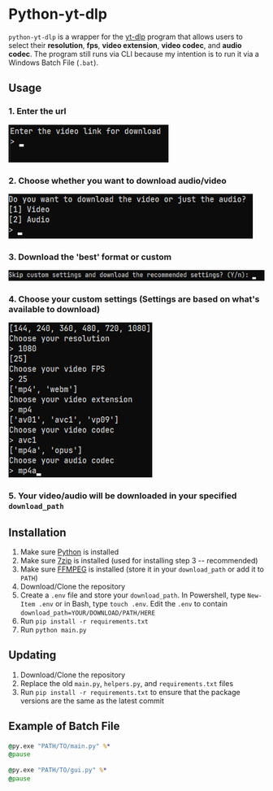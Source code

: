 # Python-yt-dlp

`python-yt-dlp` is a wrapper for the [yt-dlp](https://github.com/yt-dlp/yt-dlp#readme) program that allows users to select their **resolution**, **fps**, **video extension**, **video codec**, and **audio codec**. The program still runs via CLI because my intention is to run it via a Windows Batch File (`.bat`).

## Usage

### 1. Enter the url

![Enter URL](./images/input-url.png)

### 2. Choose whether you want to download audio/video

![Choose Video or Audio](./images/input-video-audio.png)

### 3. Download the 'best' format or custom

![Choose Best or Custom](./images/input-best-custom.png)

### 4. Choose your custom settings (Settings are based on what's available to download)

![Choose custom settings](./images/input-custom-settings.png)

### 5. Your video/audio will be downloaded in your specified `download_path`

## Installation

1. Make sure [Python](https://www.python.org/downloads/) is installed
2. Make sure [7zip](https://www.7-zip.org/download.html) is installed (used for installing step 3 -- recommended)
3. Make sure [FFMPEG](https://ffmpeg.org/download.html) is installed (store it in your `download_path` or add it to `PATH`)
4. Download/Clone the repository
5. Create a `.env` file and store your `download_path`. In Powershell, type `New-Item .env` or in Bash, type `touch .env`. Edit the `.env` to contain `download_path=YOUR/DOWNLOAD/PATH/HERE`
6. Run `pip install -r requirements.txt`
7. Run `python main.py`

## Updating

1. Download/Clone the repository
2. Replace the old `main.py`, `helpers.py`, and `requirements.txt` files
3. Run `pip install -r requirements.txt` to ensure that the package versions are the same as the latest commit

## Example of Batch File

``` bat
@py.exe "PATH/TO/main.py" %*
@pause
```

``` bat
@py.exe "PATH/TO/gui.py" %*
@pause
```
